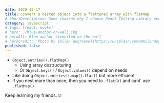 ```yaml
---
date: 2020-12-17
title: Convert a nested object into a flattened array with flatMap
# shortDescription: Some reasons why I choose React Testing Library over Enzyme for testing React components
category: javascript
# tags: [react, hooks]
# hero: ./blue-anchor-on-wall.jpg
# heroAlt: Blue anchor stenciled on the wall
# heroCredit: 'Photo by [milan degraeve](https://unsplash.com/@milandegraeve)'
published: false
---
```


- `Object.entries().flatMap()`
  - Using array destructuring
  - Or `Object.keys()` / `Object.values()` depend on needs
- Like doing `Object.entries().map().flat()` but more efficient
- If you nest more than once, then you need to `.flat(X)` and cant' use `.flatMap()`

Keep learning my friends. 🤓
